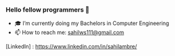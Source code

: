 ### Hello fellow programmers 👋

- 🎓 I’m currently doing my Bachelors in Computer Engineering 
- 📫 How to reach me: sahilws111@gmail.com

[LinkedIn] : https://www.linkedin.com/in/sahilambre/
<!--
**sahilambre/sahilambre** is a ✨ _special_ ✨ repository because its `README.md` (this file) appears on your GitHub profile.

Here are some ideas to get you started:

- 🔭 I’m currently working on ...
- 🌱 I’m currently learning ...
- 👯 I’m looking to collaborate on ...
- 🤔 I’m looking for help with ...
- 💬 Ask me about ...

- 😄 Pronouns: ...
- ⚡ Fun fact: ...
--> 
